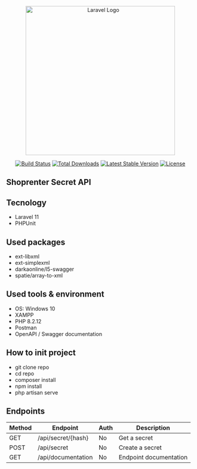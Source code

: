 <p align="center"><a href="https://laravel.com" target="_blank"><img src="https://raw.githubusercontent.com/laravel/art/master/logo-lockup/5%20SVG/2%20CMYK/1%20Full%20Color/laravel-logolockup-cmyk-red.svg" width="400" alt="Laravel Logo"></a></p>

<p align="center">
<a href="https://github.com/laravel/framework/actions"><img src="https://github.com/laravel/framework/workflows/tests/badge.svg" alt="Build Status"></a>
<a href="https://packagist.org/packages/laravel/framework"><img src="https://img.shields.io/packagist/dt/laravel/framework" alt="Total Downloads"></a>
<a href="https://packagist.org/packages/laravel/framework"><img src="https://img.shields.io/packagist/v/laravel/framework" alt="Latest Stable Version"></a>
<a href="https://packagist.org/packages/laravel/framework"><img src="https://img.shields.io/packagist/l/laravel/framework" alt="License"></a>
</p>

## Shoprenter Secret API

## Tecnology
- Laravel 11
- PHPUnit

## Used packages
- ext-libxml
- ext-simplexml
- darkaonline/l5-swagger
- spatie/array-to-xml

## Used tools & environment 
- OS: Windows 10
- XAMPP
- PHP 8.2.12
- Postman
- OpenAPI / Swagger documentation

## How to init project
- git clone repo
- cd repo
- composer install
- npm install
- php artisan serve

## Endpoints
| Method | Endpoint            | Auth | Description            |
|--------|---------------------|------|------------------------|
| GET    | /api/secret/{hash}  | No   | Get a secret           |
| POST   | /api/secret         | No   | Create a secret        |
| GET    | /api/documentation  | No   | Endpoint documentation |
